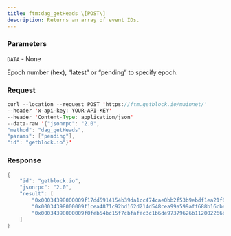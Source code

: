 ```yaml
---
title: ftm:dag_getHeads \[POST\]
description: Returns an array of event IDs.
---
```


### Parameters


`DATA` - None

Epoch number (hex), “latest” or “pending” to specify epoch.

### Request

``` java
curl --location --request POST 'https://ftm.getblock.io/mainnet/' 
--header 'x-api-key: YOUR-API-KEY' 
--header 'Content-Type: application/json' 
--data-raw '{"jsonrpc": "2.0",
"method": "dag_getHeads",
"params": ["pending"],
"id": "getblock.io"}'
```

###  Response

``` java
{
    "id": "getblock.io",
    "jsonrpc": "2.0",
    "result": [
        "0x00034398000009f17dd5914154b39da1cc474cae0bb2f53b9ebdf1ea21f6b39d",
        "0x00034398000009f1cea4871c92bd162d214d548cea99a599aff688b16cbe2f15",
        "0x00034398000009f0feb54bc15f7cbfafec3c1b6de97379626b112002266b50a4"
    ]
}
```

